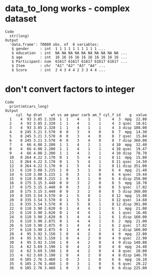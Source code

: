 # data_to_long works - complex dataset

    Code
      str(long)
    Output
      'data.frame':	70000 obs. of  6 variables:
       $ gender     : int  1 1 1 1 1 1 1 1 1 1 ...
       $ education  : int  NA NA NA NA NA NA NA NA NA NA ...
       $ age        : int  16 16 16 16 16 16 16 16 16 16 ...
       $ Participant: num  61617 61617 61617 61617 61617 ...
       $ Item       : chr  "A1" "A2" "A3" "A4" ...
       $ Score      : int  2 4 3 4 4 2 3 3 4 4 ...

# don't convert factors to integer

    Code
      print(mtcars_long)
    Output
         cyl  hp drat    wt vs am gear carb am_f cyl_f id    g  value
      1    4  93 3.85 2.320  1  1    4    1    1     4  3  mpg  22.80
      2    4  93 3.85 2.320  1  1    4    1    1     4  3 qsec  18.61
      3    4  93 3.85 2.320  1  1    4    1    1     4  3 disp 108.00
      4    8 245 3.21 3.570  0  0    3    4    0     8  7  mpg  14.30
      5    8 245 3.21 3.570  0  0    3    4    0     8  7 qsec  15.84
      6    8 245 3.21 3.570  0  0    3    4    0     8  7 disp 360.00
      7    4  66 4.08 2.200  1  1    4    1    1     4 10  mpg  32.40
      8    4  66 4.08 2.200  1  1    4    1    1     4 10 qsec  19.47
      9    4  66 4.08 2.200  1  1    4    1    1     4 10 disp  78.70
      10   8 264 4.22 3.170  0  1    5    4    1     8 11  mpg  15.80
      11   8 264 4.22 3.170  0  1    5    4    1     8 11 qsec  14.50
      12   8 264 4.22 3.170  0  1    5    4    1     8 11 disp 351.00
      13   6 110 3.08 3.215  1  0    3    1    0     6  4  mpg  21.40
      14   6 110 3.08 3.215  1  0    3    1    0     6  4 qsec  19.44
      15   6 110 3.08 3.215  1  0    3    1    0     6  4 disp 258.00
      16   8 175 3.15 3.440  0  0    3    2    0     8  5  mpg  18.70
      17   8 175 3.15 3.440  0  0    3    2    0     8  5 qsec  17.02
      18   8 175 3.15 3.440  0  0    3    2    0     8  5 disp 360.00
      19   8 335 3.54 3.570  0  1    5    8    1     8 12  mpg  15.00
      20   8 335 3.54 3.570  0  1    5    8    1     8 12 qsec  14.60
      21   8 335 3.54 3.570  0  1    5    8    1     8 12 disp 301.00
      22   6 110 3.90 2.620  0  1    4    4    1     6  1  mpg  21.00
      23   6 110 3.90 2.620  0  1    4    4    1     6  1 qsec  16.46
      24   6 110 3.90 2.620  0  1    4    4    1     6  1 disp 160.00
      25   6 110 3.90 2.875  0  1    4    4    1     6  2  mpg  21.00
      26   6 110 3.90 2.875  0  1    4    4    1     6  2 qsec  17.02
      27   6 110 3.90 2.875  0  1    4    4    1     6  2 disp 160.00
      28   4  95 3.92 3.150  1  0    4    2    0     4  9  mpg  22.80
      29   4  95 3.92 3.150  1  0    4    2    0     4  9 qsec  22.90
      30   4  95 3.92 3.150  1  0    4    2    0     4  9 disp 140.80
      31   4  62 3.69 3.190  1  0    4    2    0     4  8  mpg  24.40
      32   4  62 3.69 3.190  1  0    4    2    0     4  8 qsec  20.00
      33   4  62 3.69 3.190  1  0    4    2    0     4  8 disp 146.70
      34   6 105 2.76 3.460  1  0    3    1    0     6  6  mpg  18.10
      35   6 105 2.76 3.460  1  0    3    1    0     6  6 qsec  20.22
      36   6 105 2.76 3.460  1  0    3    1    0     6  6 disp 225.00

